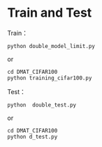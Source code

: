 # Train and Test
Train：
````
python double_model_limit.py
````
or
````
cd DMAT_CIFAR100
python training_cifar100.py
````
Test：
````
python  double_test.py
````
or
````
cd DMAT_CIFAR100
python d_test.py
````
